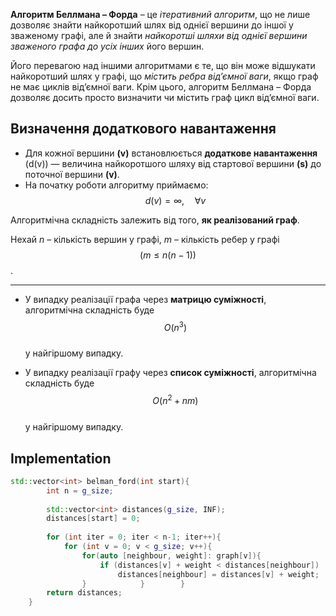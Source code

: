 

__Алгоритм Беллмана – Форда__ – це _ітеративний алгоритм_, що не лише дозволяє
знайти найкоротший шлях від однієї вершини до іншої у зваженому графі, але й
знайти _найкоротші шляхи від однієї вершини зваженого графа до усіх інших_ його
вершин.

Його перевагою над іншими
алгоритмами є те, що він може
відшукати найкоротший шлях у графі,
що _містить ребра від’ємної ваги_, якщо
граф не має циклів від’ємної ваги. Крім
цього, алгоритм Беллмана – Форда
дозволяє досить просто визначити чи
містить граф цикл від’ємної ваги.

## Визначення додаткового навантаження

- Для кожної вершини **\(v\)** встановлюється **додаткове навантаження** \(d(v)\) — величина найкоротшого шляху від стартової вершини **\(s\)** до поточної вершини **\(v\)**.
- На початку роботи алгоритму приймаємо:
  $$
  d(v) = \infty, \quad \forall v
  $$


Алгоритмічна складність залежить від того, **як реалізований граф**.

Нехай $n$ – кількість вершин у графі, $m$ – кількість ребер у графі  
$$(m \leq n(n - 1))$$.

---

- У випадку реалізації графа через **матрицю суміжності**, алгоритмічна складність буде  
  $$
  O(n^3)
  $$  
  у найгіршому випадку.

- У випадку реалізації графу через **список суміжності**, алгоритмічна складність буде  
  $$
  O(n^2 + nm)
  $$  
  у найгіршому випадку.

## Implementation

```c++
std::vector<int> belman_ford(int start){  
        int n = g_size;  
  
        std::vector<int> distances(g_size, INF);  
        distances[start] = 0;  
  
        for (int iter = 0; iter < n-1; iter++){  
            for (int v = 0; v < g_size; v++){  
                for(auto [neighbour, weight]: graph[v]){  
                    if (distances[v] + weight < distances[neighbour])  
                        distances[neighbour] = distances[v] + weight;  
                }            }        }  
        return distances;  
    }  
```
